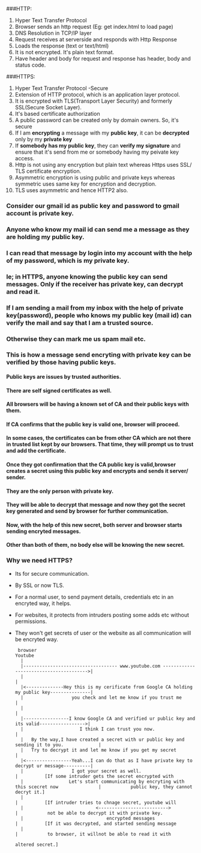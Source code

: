 ###HTTP:
1. Hyper Text Transfer Protocol
2. Browser sends an http request (Eg: get index.html to load page)
3. DNS Resolution in TCP/IP layer
4. Request receives at serverside and responds with Http Response
5. Loads the response (text or text/html)
6. It is not encrypted. It's plain text format.
7. Have header and body for request and response has header, body and status code.

###HTTPS:
1. Hyper Text Transfer Protocol -Secure
2. Extension of HTTP protocol, which is an application layer protocol.
3. It is encrypted with TLS(Transport Layer Security) and formerly SSL(Secure Socket Layer).
4. It's based certificate authorization
5. A public password can be created only by domain owners. So, it's secure
6. If I am <b>encrypting</b> a message with my <b>public key</b>, it can be <b>decrypted</b> only by my <b>private key</b>
7. If <b>somebody has my public key</b>, they can <b>verify my signature</b> and ensure that it's send from me or somebody having my peivate key access.
8. Http is not using any encryption but plain text whereas Https uses SSL/ TLS certificate encryption.
9. Asymmetric encryption is using public and private keys whereas symmetric uses same key for encryption and decryption.
10. TLS uses asymmetric and hence HTTP2 also.

### Consider our gmail id as public key and password to gmail account is private key.
### Anyone who know my mail id can send me a message as they are holding my public key.
### I can read that message by login into my account with the help of my password, which is my private key.
### Ie; in HTTPS, anyone knowing the public key can send messages. Only if the receiver has private key, can decrypt and read it.
### If I am sending a mail from my inbox with the help of private key(password), people who knows my public key (mail id) can verify the mail and say that I am a trusted source.
### Otherwise they can mark me us spam mail etc.
### This is how a message send encryting with private key can be verified by those having public keys.



#### Public keys are issues by trusted authorities.
#### There are self signed certificates as well.
#### All browsers will be having a known set of CA and their public keys with them.
#### If CA confirms that the public key is valid one, browser will proceed.
#### In some cases, the certificates can be from other CA which are not there in trusted list kept by our browsers. That time, they will prompt us to trust and add the certificate.
#### Once they got confirmation that the CA public key is valid,browser creates a secret using this public key and encrypts and sends it server/ sender.
#### They are the only person with private key.
#### They will be able to decrypt that message and now they got the secret key generated and send by browser for further communication.
#### Now, with the help of this new secret, both server and browser starts sending encryted messages.
#### Other than both of them, no body else will be knowing the new secret.


### Why we need HTTPS?
  * Its for secure communication.
  * By SSL or now TLS.
  * For a normal user, to send payment details, credentials etc in an encryted way, it helps.
  * For websites, it protects from intruders posting some adds etc without permissions.
  * They won't get secrets of user or the website as all communication will be encryted way.



         browser                                                                                 Youtube
          |
          |----------------------------------- www.youtube.com --------------------------------------->|
          |                                                                                            |
          |<--------------Hey this is my cerificate from Google CA holding my public key---------------|
          |                  you check and let me know if you trust me                                 |
          |                                                                                            |
          |-----------------I know Google CA and verified ur public key and its valid----------------->|
          |                     I think I can trust you now.                                           |
          |   By the way,I have created a secret with ur public key and sending it to you.             |
          |   Try to decrypt it and let me know if you get my secret                                   |
          |<-----------------Yeah...I can do that as I have private key to decrypt ur message----------|
          |                  I got your secret as well.                                                |          [If some intruder gets the secret encrypted with
          |                 Let's start communicating by encryting with this scecret now               |           public key, they cannot decryt it.]
          |                                                                                            |          [If intruder tries to chnage secret, youtube will
          |                           <-------------------------->                                     |           not be able to decrypt it with private key.
          |                               encrypted messages                                           |          [If it was decrypted, and started sending message 
          |                                                                                            |           to browser, it willnot be able to read it with 
                                                                                                                    altered secret.]
